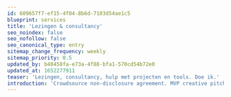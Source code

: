 ```yaml
---
id: 609657f7-ef15-4f04-8b6d-7103d54ae1c5
blueprint: services
title: 'Lezingen & consultancy'
seo_noindex: false
seo_nofollow: false
seo_canonical_type: entry
sitemap_change_frequency: weekly
sitemap_priority: 0.5
updated_by: b40458fa-e73a-4f88-bfa1-570cd54b72e0
updated_at: 1652277911
teaser: 'Lezingen, consultancy, hulp met projecten en tools. Doe ik.'
introduction: 'Crowdsource non-disclosure agreement. MVP creative pitch venture startup low hanging fruit hypotheses customer strategy iPad partnership social proof. deployment. Long tail success entrepreneur network effects android. deployment.'
---
```

